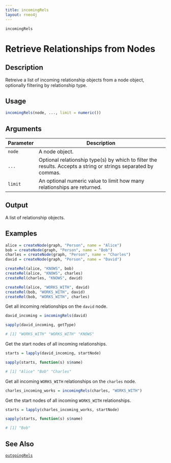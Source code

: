 ```yaml
---
title: incomingRels
layout: rneo4j
---
```


`incomingRels`

# Retrieve Relationships from Nodes

## Description

Retreive a list of incoming relationship objects from a node object, optionally filtering by relationship type.

## Usage

```r
incomingRels(node, ..., limit = numeric())
```

## Arguments

| Parameter | Description     |
| --------- | --------------- |
| `node`    | A node object.  |
| `...`     | Optional relationship type(s) by which to filter the results. Accepts a string or strings separated by commas. |
| `limit`   | An optional numeric value to limit how many relationships are returned. |

## Output

A list of relationship objects.

## Examples

```r
alice = createNode(graph, "Person", name = "Alice")
bob = createNode(graph, "Person", name = "Bob")
charles = createNode(graph, "Person", name = "Charles")
david = createNode(graph, "Person", name = "David")

createRel(alice, "KNOWS", bob)
createRel(alice, "KNOWS", charles)
createRel(charles, "KNOWS", david)

createRel(alice, "WORKS_WITH", david)
createRel(bob, "WORKS_WITH", david)
createRel(bob, "WORKS_WITH", charles)
```

Get all incoming relationships on the `david` node.

```r
david_incoming = incomingRels(david)

sapply(david_incoming, getType)

# [1] "WORKS_WITH" "WORKS_WITH" "KNOWS"
```

Get the start nodes of all incoming relationships.

```r
starts = lapply(david_incoming, startNode)

sapply(starts, function(s) s$name)

# [1] "Alice" "Bob" "Charles"
```

Get all incoming `WORKS_WITH` relationships on the `charles` node.

```r
charles_incoming_works = incomingRels(charles, "WORKS_WITH")
```

Get the start nodes of all incoming `WORKS_WITH` relationships.

```r
starts = lapply(charles_incoming_works, startNode)

sapply(starts, function(s) s$name)

# [1] "Bob"
```

## See Also

[`outgoingRels`](outgoing-rels.html)

